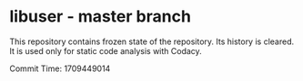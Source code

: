 # libuser - master branch

This repository contains frozen state of the repository.
Its history is cleared. It is used only for static code
analysis with Codacy.

Commit Time: 1709449014